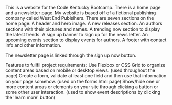 This is a website for the Code Kentucky Bootcamp. There is a home page and a newsletter page. My website is based off of a fictional publishing company called West End Publsihers. There are seven sections on the home page: 
    A header and hero image.
    A new releases section. 
    An authors sections with their pictures and names.
    A trending now section to display the latest trends. 
    A sign up banner to sign up for the news letter.
    An upcoming events section to display events for authors. 
    A footer with contact info and other information.

The newsletter page is linked through the sign up now button.

Features to fullfil project requirements:
    Use Flexbox or CSS Grid to organize content areas based on mobile or desktop views. (used throughout the page)
    Create a form, validate at least one field and then use that information on your page somehow. (used on the forms.html page)
    Show/hide one or more content areas or elements on your site through clicking a button or some other user interaction. (used to show event descriptions by clicking the 'learn more' button)